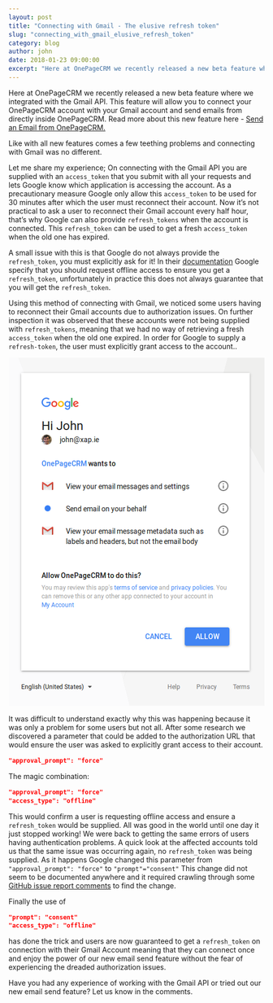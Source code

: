 ```yaml
---
layout: post
title: "Connecting with Gmail - The elusive refresh token"
slug: "connecting_with_gmail_elusive_refresh_token"
category: blog
author: john
date: 2018-01-23 09:00:00
excerpt: "Here at OnePageCRM we recently released a new beta feature where we integrated with the Gmail API."
---
```



Here at OnePageCRM we recently released a new beta feature where we integrated with the Gmail API. This feature will allow you to connect your OnePageCRM account with your Gmail account and send emails from directly inside OnePageCRM. Read more about this new feature here - <a href='http://help.onepagecrm.com/article/342-send-an-email-from-onepagecrm' target="_blank"> Send an Email from OnePageCRM. </a>

Like with all new features comes a few teething problems and connecting with Gmail was no different.

Let me share my experience; On connecting with the Gmail API you are supplied with an `access_token` that you submit with all your requests and lets Google know which application is accessing the account. As a precautionary measure Google only allow this `access_token` to be used for 30 minutes after which the user must reconnect their account. Now it’s not practical to ask a user to reconnect their Gmail account every half hour, that’s why Google can also provide `refresh_tokens` when the account is connected. This `refresh_token` can be used to get a fresh `access_token` when the old one has expired.

A small issue with this is that Google do not always provide the `refresh_token`, you must explicitly ask for it!  In their <a href='https://developers.google.com/identity/protocols/OAuth2WebServer' target="_blank">documentation</a> Google specify that you should request offline access to ensure you get a `refresh_token`, unfortunately in practice this does not always guarantee that you will get the `refresh_token`.


Using this method of connecting with Gmail, we noticed some users having to reconnect their Gmail accounts due to authorization issues. On further inspection it was observed that  these accounts were not being supplied with `refresh_tokens`, meaning that we had no way of retrieving a fresh `access_token` when the old one expired. In order for Google to supply a `refresh-token`, the user must explicitly grant access to the account..

<div style="text-align: center">
<img alt="Gmail authentication screen"  class="img-responsive" src="/assets/images/gmail_auth_screen.png" />
</div>

It was difficult to understand exactly why this was happening because it was only a problem for some users but not all. After some research  we discovered a parameter that could be added to the authorization URL that would ensure the user was asked to explicitly grant access to their account.
 
```json
"approval_prompt": "force"
```
The magic combination: 
```json
"approval_prompt": "force"
"access_type": "offline"
```
This would confirm a user is requesting offline access and ensure a `refresh_token` would be supplied.
All was good in the world until one day it just stopped working! We were back to getting the same errors of users having authentication problems. A quick look at the affected accounts told us that the same issue was occurring again, no `refresh_token` was being supplied.  As it happens Google changed this parameter from `"approval_prompt": "force"` to `"prompt"="consent"` This change did not seem to be documented anywhere and it required crawling through some <a href="https://github.com/google/oauth2client/issues/453" target="_blank">GitHub issue report comments</a> to find the change.

Finally the use of 
```json
"prompt": "consent"
"access_type": "offline"
```
has done the trick and users are now guaranteed to get a `refresh_token` on connection with their Gmail Account meaning that they can connect once and enjoy the power of our new email send feature without the fear of experiencing the dreaded authorization issues.

Have you had any experience of working with the Gmail API or tried out our new email send feature? Let us know in the comments.